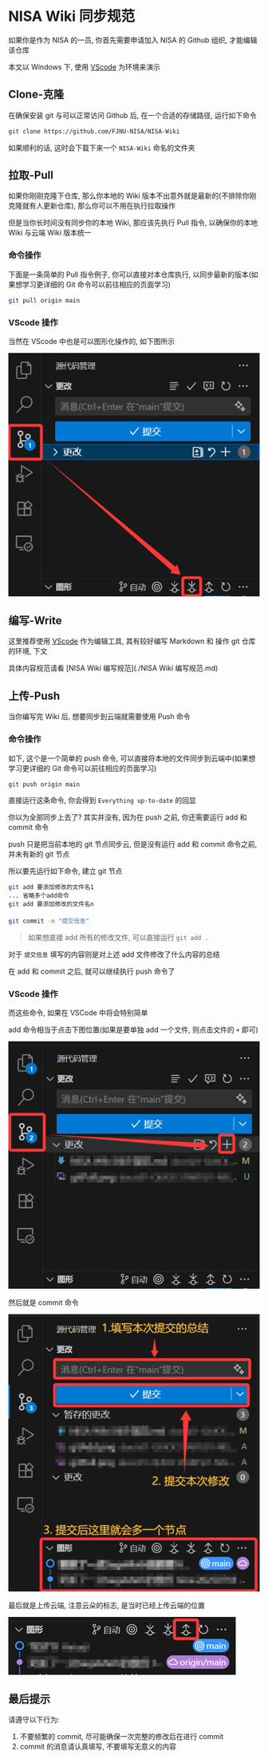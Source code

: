 # NISA Wiki 同步规范

如果你是作为 NISA 的一员, 你首先需要申请加入 NISA 的 Github 组织, 才能编辑该仓库

本文以 Windows 下, 使用 [VScode](https://code.visualstudio.com/) 为环境来演示

## Clone-克隆

在确保安装 git 与可以正常访问 Github 后, 在一个合适的存储路径, 运行如下命令

```bash
git clone https://github.com/FJNU-NISA/NISA-Wiki
```

如果顺利的话, 这时会下载下来一个 `NISA-Wiki` 命名的文件夹

## 拉取-Pull

如果你刚刚克隆下仓库, 那么你本地的 Wiki 版本不出意外就是最新的(不排除你刚克隆就有人更新仓库), 那么你可以不用在执行拉取操作

但是当你长时间没有同步你的本地 Wiki, 那应该先执行 Pull 指令, 以确保你的本地 Wiki 与云端 Wiki 版本统一

### 命令操作

下面是一条简单的 Pull 指令例子, 你可以直接对本仓库执行, 以同步最新的版本(如果想学习更详细的 Git 命令可以前往相应的页面学习)

```bash
git pull origin main
```

### VScode 操作

当然在 VScode 中也是可以图形化操作的, 如下图所示

![Git Pull](./assets/gitPull.png)

## 编写-Write

这里推荐使用 [VScode](https://code.visualstudio.com/) 作为编辑工具, 其有较好编写 Markdown 和 操作 git 仓库的环境, 下文

具体内容规范请看 [NISA Wiki 编写规范](./NISA Wiki 编写规范.md)

## 上传-Push

当你编写完 Wiki 后, 想要同步到云端就需要使用 Push 命令

### 命令操作

如下, 这个是一个简单的 push 命令, 可以直接将本地的文件同步到云端中(如果想学习更详细的 Git 命令可以前往相应的页面学习)

```bash
git push origin main
```

直接运行这条命令, 你会得到 `Everything up-to-date` 的回显

你以为全部同步上去了? 其实并没有, 因为在 push 之前, 你还需要运行 add 和 commit 命令

push 只是把当前本地的 git 节点同步云, 但是没有运行 add 和 commit 命令之前, 并未有新的 git 节点

所以要先运行如下命令, 建立 git 节点

```bash
git add 要添加修改的文件名1
... 省略多个add命令
git add 要添加修改的文件名n

git commit -m "提交信息"
```

> 如果想直接 add 所有的修改文件, 可以直接运行 `git add .`

对于 `提交信息` 填写的内容则是对上述 add 文件修改了什么内容的总结

在 add 和 commit 之后, 就可以继续执行 push 命令了

### VScode 操作

而这些命令, 如果在 VSCode 中将会特别简单

add 命令相当于点击下图位置(如果是要单独 add 一个文件, 则点击文件的 `+` 即可)

![Git Add](./assets/gitAdd.png)

然后就是 commit 命令

![Git Commit](./assets/gitCommit.png)

最后就是上传云端, 注意云朵的标志, 是当时已经上传云端的位置

![Git Push](./assets/gitPush.png)

## 最后提示

请遵守以下行为:

1. 不要频繁的 commit, 尽可能确保一次完整的修改后在进行 commit
2. commit 的消息请认真填写, 不要填写无意义的内容
